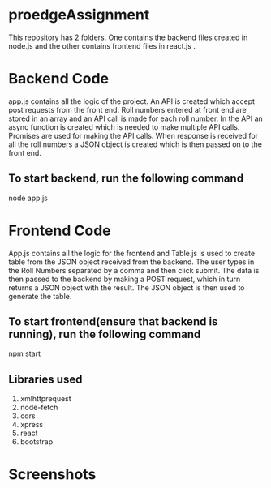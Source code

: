 # proedgeAssignment

This repository has 2 folders.
One contains the backend files created in node.js and the other contains frontend files in react.js .

# Backend Code
app.js contains all the logic of the project. 
An API is created which accept post requests from the front end. 
Roll numbers entered at front end are stored in an array and an API call is made for each roll number.
In the API an async function is created which is needed to make multiple API calls. 
Promises are used for making the API calls.
When response is received for all the roll numbers a JSON object is created which is then passed on to the front end.
## To start backend, run the following command
node app.js

# Frontend Code
App.js contains all the logic for the frontend and Table.js is used to create table from the JSON object received from the backend.
The user types in the Roll Numbers separated by a comma and then click submit.
The data is then passed to the backend by making a POST request, which in turn returns a JSON object with the result.
The JSON object is then used to generate the table.

## To start frontend(ensure that backend is running), run the following command
npm start

## Libraries used
1. xmlhttprequest
2. node-fetch
3. cors
4. xpress
5. react
6. bootstrap

# Screenshots

